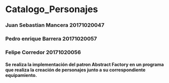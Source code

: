 # Catalogo_Personajes

### Juan Sebastian Mancera 20171020047
### Pedro enrique Barrera 20171020057
### Felipe Corredor 20171020056

#### Se realiza la implementación del patron Abstract Factory en un programa que realiza la creación de personajes junto a su correspondiente equipamiento.
